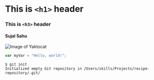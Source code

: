 # This is `<h1>` header
### This is `<h3>` header
#### Sujal Sahu

![Image of Yaktocat](https://octodex.github.com/images/yaktocat.png)

``` javascript
var myVar = "Hello, world!";
```

```
$ git init
Initialized empty Git repository in /Users/skills/Projects/recipe-repository/.git/
```
